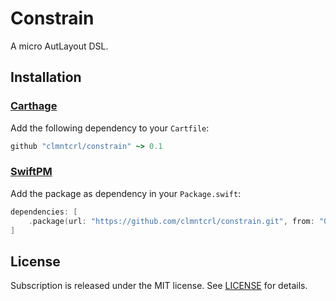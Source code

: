 # Constrain

A micro AutLayout DSL.

## Installation

### [Carthage](https://github.com/Carthage/Carthage)

Add the following dependency to your `Cartfile`:

```ruby
github "clmntcrl/constrain" ~> 0.1
```

### [SwiftPM](https://github.com/apple/swift-package-manager)

Add the package as dependency in your `Package.swift`:

```swift
dependencies: [
    .package(url: "https://github.com/clmntcrl/constrain.git", from: "0.1.1"),
]
```

## License

Subscription is released under the MIT license. See [LICENSE](LICENSE) for details.
